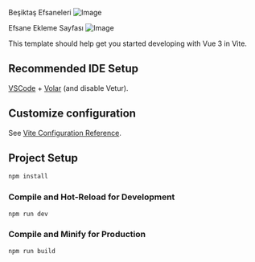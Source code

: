 Beşiktaş Efsaneleri
![Image](https://github.com/user-attachments/assets/69e89953-400e-4d76-9f5c-9f847a0e86bd)

Efsane Ekleme Sayfası
![Image](https://github.com/user-attachments/assets/7a074c2b-7f44-4d94-b201-c3a1e0dd3abc)










This template should help get you started developing with Vue 3 in Vite.

## Recommended IDE Setup

[VSCode](https://code.visualstudio.com/) + [Volar](https://marketplace.visualstudio.com/items?itemName=Vue.volar) (and disable Vetur).

## Customize configuration

See [Vite Configuration Reference](https://vite.dev/config/).

## Project Setup

```sh
npm install
```

### Compile and Hot-Reload for Development

```sh
npm run dev
```

### Compile and Minify for Production

```sh
npm run build
```
